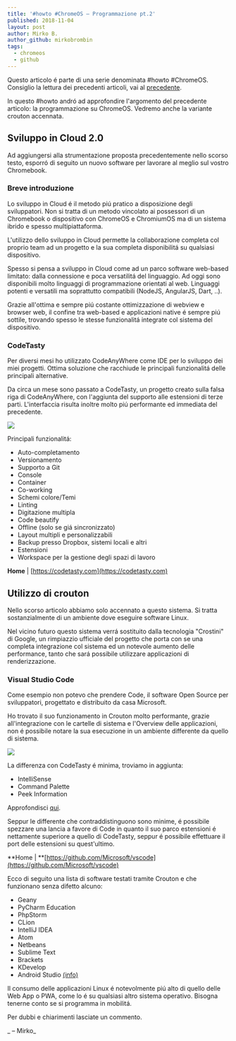 ```yaml
---
title: '#howto #ChromeOS – Programmazione pt.2'
published: 2018-11-04
layout: post
author: Mirko B.
author_github: mirkobrombin
tags:
  - chromeos  
  - github
---
```

Questo articolo é parte di una serie denominata #howto #ChromeOS. Consiglio la lettura dei precedenti articoli, vai al [precedente](https://linuxhub.it/article/howto-chromeos-programmazione).

In questo #howto andró ad approfondire l'argomento del precedente articolo: la programmazione su ChromeOS. Vedremo anche la variante crouton accennata.

## Sviluppo in Cloud 2.0

Ad aggiungersi alla strumentazione proposta precedentemente nello scorso testo, esporró di seguito un nuovo software per lavorare al meglio sul vostro Chromebook.

### Breve introduzione

Lo sviluppo in Cloud é il metodo piú pratico a disposizione degli sviluppatori. Non si tratta di un metodo vincolato ai possessori di un Chromebook o dispositivo con ChromeOS e ChromiumOS ma di un sistema ibrido e spesso multipiattaforma.

L'utilizzo dello sviluppo in Cloud permette la collaborazione completa col proprio team ad un progetto e la sua completa disponibilitá su qualsiasi dispositivo.

Spesso si pensa a sviluppo in Cloud come ad un parco software web-based limitato: dalla connessione e poca versatilitá del linguaggio. Ad oggi sono disponibili molto linguaggi di programmazione orientati al web. Linguaggi potenti e versatili ma soprattutto compatibili (NodeJS, AngularJS, Dart, ..).

Grazie all'ottima e sempre piú costante ottimizzazione di webview e browser web, il confine tra web-based e applicazioni native é sempre piú sottile, trovando spesso le stesse funzionalitá integrate col sistema del dispositivo.

### CodeTasty

Per diversi mesi ho utilizzato CodeAnyWhere come IDE per lo sviluppo dei miei progetti. Ottima soluzione che racchiude le principali funzionalitá delle principali alternative.

Da circa un mese sono passato a CodeTasty, un progetto creato sulla falsa riga di CodeAnyWhere, con l'aggiunta del supporto alle estensioni di terze parti. L'interfaccia risulta inoltre molto piú performante ed immediata del precedente.

![](https://linuxhub.it/wp-content/uploads/2018/11/Screenshot-2018-11-04-at-1.36.43-PM.png)

Principali funzionalitá:

*   Auto-completamento
*   Versionamento
*   Supporto a Git
*   Console
*   Container
*   Co-working
*   Schemi colore/Temi
*   Linting
*   Digitazione multipla
*   Code beautify
*   Offline (solo se giá sincronizzato)
*   Layout multipli e personalizzabili
*   Backup presso Dropbox, sistemi locali e altri
*   Estensioni
*   Workspace per la gestione degli spazi di lavoro

**Home** | [https://codetasty.com](https://codetasty.com)

## Utilizzo di crouton

Nello scorso articolo abbiamo solo accennato a questo sistema. Si tratta sostanzialmente di un ambiente dove eseguire software Linux.

Nel vicino futuro questo sistema verrá sostituito dalla tecnologia "Crostini" di Google, un rimpiazzio ufficiale del progetto che porta con se una completa integrazione col sistema ed un notevole aumento delle performance, tanto che sará possibile utilizzare applicazioni di renderizzazione.

### Visual Studio Code

Come esempio non potevo che prendere Code, il software Open Source per sviluppatori, progettato e distribuito da casa Microsoft.

Ho trovato il suo funzionamento in Crouton molto performante, grazie all'integrazione con le cartelle di sistema e l'Overview delle applicazioni, non é possibile notare la sua esecuzione in un ambiente differente da quello di sistema.

![](https://linuxhub.it/wp-content/uploads/2018/11/Screenshot-2018-11-04-at-1.54.59-PM.png)

La differenza con CodeTasty é minima, troviamo in aggiunta:

*   IntelliSense 
*   Command Palette 
*   Peek Information 

Approfondisci [qui](https://linuxhub.it/i-migliori-15-software-open-source/?highlight=open%20source).

Seppur le differente che contraddistinguono sono minime, é possibile spezzare una lancia a favore di Code in quanto il suo parco estensioni é nettamente superiore a quello di CodeTasty, seppur é possibile effettuare il port delle estensioni su quest'ultimo.

**Home | **[https://github.com/Microsoft/vscode](https://github.com/Microsoft/vscode)

Ecco di seguito una lista di software testati tramite Crouton e che funzionano senza difetto alcuno:

*   Geany
*   PyCharm Education
*   PhpStorm
*   CLion
*   IntelliJ IDEA
*   Atom
*   Netbeans
*   Sublime Text
*   Brackets
*   KDevelop
*   Android Studio [(info)](https://linuxhub.it/sviluppare-android-apps-da-chromebook/)

Il consumo delle applicazioni Linux é notevolmente piú alto di quello delle Web App o PWA, come lo é su qualsiasi altro sistema operativo. Bisogna tenerne conto se si programma in mobilitá.

Per dubbi e chiarimenti lasciate un commento.

_ – Mirko_